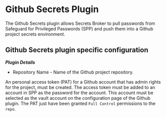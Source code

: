 # Github Secrets Plugin

The Github Secrets plugin allows Secrets Broker to pull passwords from Safeguard for Privileged Passwords (SPP) and push them into a Github project secrets environment.

## Github Secrets plugin specific configuration

***Plugin Details***

* Repository Name - Name of the Github project repository.

An personal access token (PAT) for a Github account that has admin rights for the project, must be created. The access token must be added to an account in SPP as the password for the account. This account must be selected as the vault account on the configuration page of the Github plugin.  The PAT just have been granted ```Full Control``` permissions to the ```repo```.
